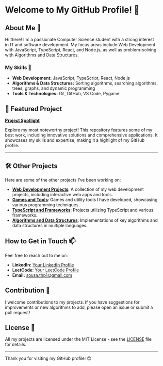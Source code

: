 # Welcome to My GitHub Profile! 🎉

## About Me 👋

Hi there! I'm a passionate Computer Science student with a strong interest in IT and software development. My focus areas include Web Development with JavaScript, TypeScript, React, and Node.js, as well as problem-solving with Algorithms and Data Structures.

### My Skills 🚀

- **Web Development:** JavaScript, TypeScript, React, Node.js
- **Algorithms & Data Structures:** Sorting algorithms, searching algorithms, trees, graphs, and dynamic programming
- **Tools & Technologies:** Git, GitHub, VS Code, Pygame

## 🌟 Featured Project

**[Project Spotlight](https://github.com/username/project-spot-light)**

Explore my most noteworthy project! This repository features some of my best work, including innovative solutions and comprehensive applications. It showcases my skills and expertise, making it a highlight of my GitHub profile.

---

## 🛠️ Other Projects

Here are some of the other projects I've been working on:

- **[Web Development Projects](https://github.com/username/web-development-projects)**: A collection of my web development projects, including interactive web apps and tools.
- **[Games and Tools](https://github.com/username/games-and-tools)**: Games and utility tools I have developed, showcasing various programming techniques.
- **[TypeScript and Frameworks](https://github.com/username/typescript-and-frameworks)**: Projects utilizing TypeScript and various frameworks.
- **[Algorithms and Data Structures](https://github.com/username/algorithms-and-data-structures)**: Implementations of key algorithms and data structures in multiple languages.

## How to Get in Touch 📫

Feel free to reach out to me on:

- **LinkedIn:** [Your LinkedIn Profile](https://linkedin.com/in/thiago-pereira-2227a12b8)
- **LeetCode:** [Your LeetCode Profile](https://leetcode.com/u/oZfOAzeUYc/)
- **Email:** sousa.thp1@gmail.com

## Contribution 🤝

I welcome contributions to my projects. If you have suggestions for improvements or new algorithms to add, please open an issue or submit a pull request!

## License 📜

All my projects are licensed under the MIT License - see the [LICENSE](LICENSE) file for details.

---

Thank you for visiting my GitHub profile! 😊
